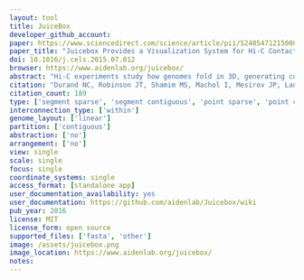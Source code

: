 ```yaml
---
layout: tool 
title: JuiceBox
developer_github_account: 
paper: https://www.sciencedirect.com/science/article/pii/S240547121500054X?via%3Dihub
paper_title: "Juicebox Provides a Visualization System for Hi-C Contact Maps with Unlimited Zoom."
doi: 10.1016/j.cels.2015.07.012
browser: https://www.aidenlab.org/juicebox/
abstract: "Hi-C experiments study how genomes fold in 3D, generating contact maps containing features as small as 20 bp and as large as 200 Mb. Here we introduce Juicebox, a tool for exploring Hi-C and other contact map data. Juicebox allows users to zoom in and out of Hi-C maps interactively, just as a user of Google Earth might zoom in and out of a geographic map. Maps can be compared to one another, or to 1D tracks or 2D feature sets."
citation: "Durand NC, Robinson JT, Shamim MS, Machol I, Mesirov JP, Lander ES, et al. Juicebox Provides a Visualization System for Hi-C Contact Maps with Unlimited Zoom. Cell Syst. Elsevier; 2016;3: 99–101."
citation_count: 189
type: ['segment sparse', 'segment contiguous', 'point sparse', 'point contiguous']
interconnection_type: ['within']
genome_layout: ['linear']
partition: ['contiguous']
abstraction: ['no']
arrangement: ['no']
view: single
scale: single
focus: single
coordinate_systems: single
access_format: [standalone app]
user_documentation_availability: yes
user_documentation: https://github.com/aidenlab/Juicebox/wiki
pub_year: 2016
license: MIT
license_form: open source
supported_files: ['fasta', 'other']
image: /assets/juicebox.png
image_location: https://www.aidenlab.org/juicebox/
notes: 
---
```

